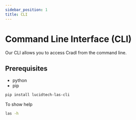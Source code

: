 ```yaml
---
sidebar_position: 1
title: CLI
---
```


# Command Line Interface (CLI)

Our CLI allows you to access Cradl from the command line.

## Prerequisites 

- python
- pip

```bash
pip install lucidtech-las-cli
```

To show help

```bash
las -h
```
